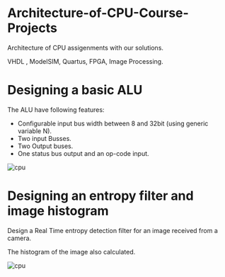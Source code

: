 # Architecture-of-CPU-Course-Projects
Architecture of CPU assigenments with our solutions.

VHDL , ModelSIM, Quartus, FPGA, Image Processing.

# Designing a basic ALU
The ALU have following features:
* Configurable input bus width between 8 and 32bit (using generic variable N).
* Two input Busses.
* Two Output buses.
* One status bus output and an op-code input.

![cpu](https://user-images.githubusercontent.com/42369666/44137417-0dba898c-a079-11e8-8207-d4b631053056.jpg)

# Designing an entropy filter and image histogram
Design a Real Time entropy detection filter for an image received from a camera.

The histogram of the image also calculated.


![cpu](https://user-images.githubusercontent.com/42369666/44138677-5b449888-a07d-11e8-8066-6717248d6b55.jpg)
